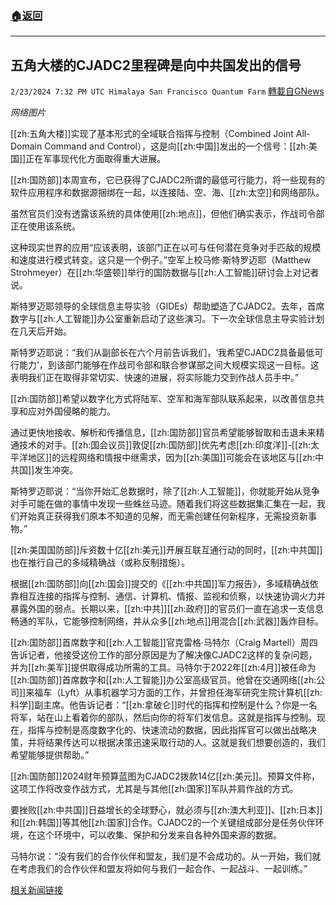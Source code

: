 ###  [:house:返回](README.md)
---


## 五角大楼的CJADC2里程碑是向中共国发出的信号
`2/23/2024 7:32 PM UTC Himalaya San Francisco Quantum Farm` [轉載自GNews](https://gnews.org/articles/2336316)

*网络图片*

[[zh:五角大楼]]实现了基本形式的全域联合指挥与控制（Combined Joint All-Domain Command and Control），这是向[[zh:中国]]发出的一个信号：[[zh:美国]]正在军事现代化方面取得重大进展。

[[zh:国防部]]本周宣布，它已获得了CJADC2所谓的最低可行能力，将一些现有的软件应用程序和数据源捆绑在一起，以连接陆、空、海、[[zh:太空]]和网络部队。

虽然官员们没有透露该系统的具体使用[[zh:地点]]，但他们确实表示，作战司令部正在使用该系统。

这种现实世界的应用“应该表明，该部门正在以可与任何潜在竞争对手匹敌的规模和速度进行模式转变。这只是一个例子。”空军上校马修·斯特罗迈耶（Matthew Strohmeyer）在[[zh:华盛顿]]举行的国防数据与[[zh:人工智能]]研讨会上对记者说。

斯特罗迈耶领导的全球信息主导实验（GIDEs）帮助塑造了CJADC2。去年，首席数字与[[zh:人工智能]]办公室重新启动了这些演习。下一次全球信息主导实验计划在几天后开始。

斯特罗迈耶说：“我们从副部长在六个月前告诉我们，‘我希望CJADC2具备最低可行能力’，到该部门能够在作战司令部和联合参谋部之间大规模实现这一目标。这表明我们正在取得非常切实、快速的进展，将实际能力交到作战人员手中。”

[[zh:国防部]]希望以数字化方式将陆军、空军和海军部队联系起来，以改善信息共享和应对外国侵略的能力。

通过更快地接收、解析和传播信息，[[zh:国防部]]官员希望能够智取和击退未来精通技术的对手。[[zh:国会议员]]敦促[[zh:国防部]]优先考虑[[zh:印度洋]]-[[zh:太平洋地区]]的远程网络和情报中继需求，因为[[zh:美国]]可能会在该地区与[[zh:中共国]]发生冲突。

斯特罗迈耶说：“当你开始汇总数据时，除了[[zh:人工智能]]，你就能开始从竞争对手可能在做的事情中发现一些蛛丝马迹。随着我们将这些数据集汇集在一起，我们开始真正获得我们原本不知道的见解，而无需创建任何新程序，无需投资新事物。”

[[zh:美国国防部]]斥资数十亿[[zh:美元]]开展互联互通行动的同时，[[zh:中共国]]也在推行自己的多域精确战（或称反制措施）。

根据[[zh:国防部]]向[[zh:国会]]提交的《[[zh:中共国]]军力报告》，多域精确战依靠相互连接的指挥与控制、通信、计算机、情报、监视和侦察，以快速协调火力并暴露外国的弱点。长期以来，[[zh:中共]][[zh:政府]]的官员们一直在追求一支信息畅通的军队，它能够控制网络，并从众多[[zh:地点]]用混合[[zh:武器]]轰炸目标。

[[zh:国防部]]首席数字和[[zh:人工智能]]官克雷格·马特尔（Craig Martell）周四告诉记者，他接受这份工作的部分原因是为了解决像CJADC2这样的复杂问题，并为[[zh:美军]]提供取得成功所需的工具。马特尔于2022年[[zh:4月]]被任命为[[zh:国防部]]首席数字和[[zh:人工智能]]办公室高级官员。他曾在交通网络[[zh:公司]]来福车（Lyft）从事机器学习方面的工作，并曾担任海军研究生院计算机[[zh:科学]]副主席。他告诉记者：“[[zh:拿破仑]]时代的指挥和控制是什么？你是一名将军，站在山上看着你的部队，然后向你的将军们发信息。这就是指挥与控制。现在，指挥与控制是高度数字化的、快速流动的数据，因此指挥官可以做出战略决策，并将结果传达可以根据决策迅速采取行动的人。这就是我们想要创造的，我们希望能够提供帮助。”

[[zh:国防部]]2024财年预算蓝图为CJADC2拨款14亿[[zh:美元]]。预算文件称，这项工作将改变作战方式，尤其是与其他[[zh:国家]]军队并肩作战的方式。

要挫败[[zh:中共国]]日益增长的全球野心，就必须与[[zh:澳大利亚]]、[[zh:日本]]和[[zh:韩国]]等其他[[zh:国家]]合作。CJADC2的一个关键组成部分是任务伙伴环境，在这个环境中，可以收集、保护和分发来自各种外国来源的数据。

马特尔说：“没有我们的合作伙伴和盟友，我们是不会成功的。从一开始，我们就在考虑我们的合作伙伴和盟友将如何与我们一起合作、一起战斗、一起训练。”

[相关新闻链接](https://www.defensenews.com/battlefield-tech/c2-comms/2024/02/22/pentagons-cjadc2-milestone-is-signal-to-china-officials-say/)

